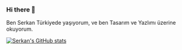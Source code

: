 ### Hi there 👋

Ben Serkan Türkiyede yaşıyorum, ve ben Tasarım ve Yazlımı üzerine okuyorum.

[![Serkan's GitHub stats](https://github-readme-stats.vercel.app/api?username=serkan-ai)](https://github.com/serkan-ai/github-readme-stats)
